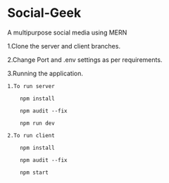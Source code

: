 # Social-Geek
A multipurpose social media using MERN

1.Clone the server and client branches.

2.Change Port and .env settings as per requirements.

3.Running the application.
    
    1.To run server 

        npm install

        npm audit --fix

        npm run dev

    2.To run client

        npm install

        npm audit --fix

        npm start
        

